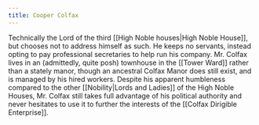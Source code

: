 ```yaml
---
title: Cooper Colfax
---
```


Technically the Lord of the third [[High Noble houses|High Noble House]], but chooses not to address himself as such. He keeps no servants, instead opting to pay professional secretaries to help run his company. Mr. Colfax lives in an (admittedly, quite posh) townhouse in the [[Tower Ward]] rather than a stately manor, though an ancestral Colfax Manor does still exist, and is managed by his hired workers. Despite his apparent humbleness compared to the other [[Nobility|Lords and Ladies]] of the High Noble Houses, Mr. Colfax still takes full advantage of his political authority and never hesitates to use it to further the interests of the [[Colfax Dirigible Enterprise]].